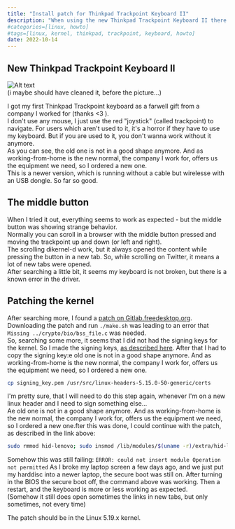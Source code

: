 ```yaml
---
title: "Install patch for Thinkpad Trackpoint Keyboard II"
description: "When using the new Thinkpad Trackpoint Keyboard II there is a bug with the middle mouse button"
#categories=[linux, howto]
#tags=[linux, kernel, thinkpad, trackpoint, keyboard, howto]
date: 2022-10-14
---
```


## New Thinkpad Trackpoint Keyboard II
![Alt text](/img/trackpoint-keyboard.jpg "trackpoint of thinkpad keypad")    
(i maybe should have cleaned it, before the picture...)


I got my first Thinkpad Trackpoint keyboard as a farwell gift from a company I worked for (thanks <3 ).  
I don't use any mouse, I just use the red "joystick" (called trackpoint) to navigate. For users which aren't used to it, it's a horror if they have to use my keyboard. But if you are used to it, you don't wanna work without it anymore.  
As you can see, the old one is not in a good shape anymore. And as working-from-home is the new normal, the company I work for, offers us the equipment we need, so I ordered a new one.  
This is a newer version, which is running without a cable but wirelesse with an USB dongle. So far so good.

## The middle button
When I tried it out, everything seems to work as expected - but the middle button was showing strange behavior.  
Normally you can scroll in a browser with the middle button pressed and moving the trackpoint up and down (or left and right).  
The scrolling dikernel-d work, but it always opened the content while pressing the button in a new tab. So, while scrolling on Twitter, it means a lot of new tabs were opened.  
After searching a little bit, it seems my keyboard is not broken, but there is a known error in the driver.  

## Patching the kernel
After searching more, I found a [patch on Gitlab.freedesktop.org](https://gitlab.freedesktop.org/libinput/libinput/-/issues/547#note_1325369).  
Downloading the patch and run `./make.sh` was leading to an error that `Missing ../crypto/bio/bss_file.c` was needed.  
So, searching some more, it seems that I did not had the signing keys for the kernel. So I made the signing keys, [as described here](https://superuser.com/a/1322832).
After that I had to copy the signing key:e old one is not in a good shape anymore. And as working-from-home is the new normal, the company I work for, offers us the equipment we need, so I ordered a new one.
```bash
cp signing_key.pem /usr/src/linux-headers-5.15.0-50-generic/certs
```
I'm pretty sure, that I will need to do this step again, whenever I'm on a new linux header and I need to sign something else...  
Ae old one is not in a good shape anymore. And as working-from-home is the new normal, the company I work for, offers us the equipment we need, so I ordered a new one.fter this was done, I could continue with the patch, as described in the link above:  
```bash
sudo rmmod hid-lenovo; sudo insmod /lib/modules/$(uname -r)/extra/hid-lenovo.ko
```
Somehow this was still failing: `ERROR: could not insert module Operation not permitted`
As I broke my laptop screen a few days ago, and we just put my harddisc into a newer laptop, the secure boot was still on. After turning in the BIOS the secure boot off, the command above was working.
Then a restart, and the keyboard is more or less working as expected.  
(Somehow it still does open sometimes the links in new tabs, but only sometimes, not every time)

The patch should be in the Linux 5.19.x kernel.


